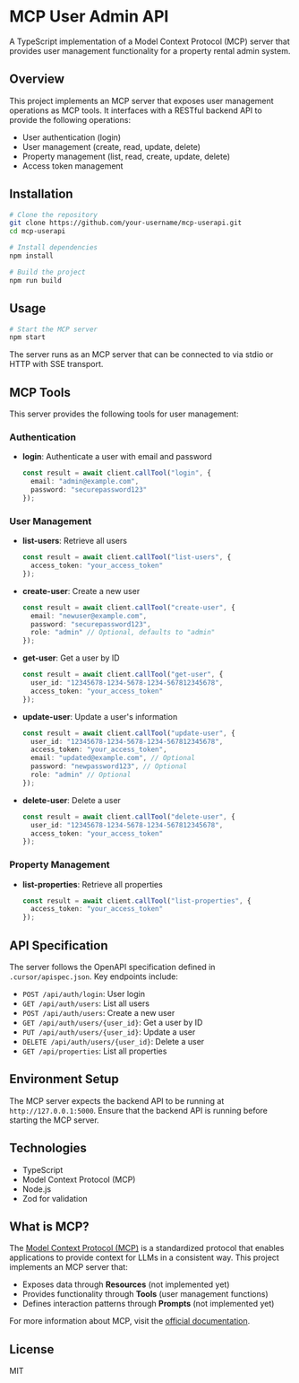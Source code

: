 # MCP User Admin API

A TypeScript implementation of a Model Context Protocol (MCP) server that provides user management functionality for a property rental admin system.

## Overview

This project implements an MCP server that exposes user management operations as MCP tools. It interfaces with a RESTful backend API to provide the following operations:

- User authentication (login)
- User management (create, read, update, delete)
- Property management (list, read, create, update, delete)
- Access token management

## Installation

```bash
# Clone the repository
git clone https://github.com/your-username/mcp-userapi.git
cd mcp-userapi

# Install dependencies
npm install

# Build the project
npm run build
```

## Usage

```bash
# Start the MCP server
npm start
```

The server runs as an MCP server that can be connected to via stdio or HTTP with SSE transport.

## MCP Tools

This server provides the following tools for user management:

### Authentication

- **login**: Authenticate a user with email and password
  ```typescript
  const result = await client.callTool("login", {
    email: "admin@example.com",
    password: "securepassword123"
  });
  ```

### User Management

- **list-users**: Retrieve all users
  ```typescript
  const result = await client.callTool("list-users", {
    access_token: "your_access_token"
  });
  ```

- **create-user**: Create a new user
  ```typescript
  const result = await client.callTool("create-user", {
    email: "newuser@example.com",
    password: "securepassword123",
    role: "admin" // Optional, defaults to "admin"
  });
  ```

- **get-user**: Get a user by ID
  ```typescript
  const result = await client.callTool("get-user", {
    user_id: "12345678-1234-5678-1234-567812345678",
    access_token: "your_access_token"
  });
  ```

- **update-user**: Update a user's information
  ```typescript
  const result = await client.callTool("update-user", {
    user_id: "12345678-1234-5678-1234-567812345678",
    access_token: "your_access_token",
    email: "updated@example.com", // Optional
    password: "newpassword123", // Optional
    role: "admin" // Optional
  });
  ```

- **delete-user**: Delete a user
  ```typescript
  const result = await client.callTool("delete-user", {
    user_id: "12345678-1234-5678-1234-567812345678",
    access_token: "your_access_token"
  });
  ```

### Property Management

- **list-properties**: Retrieve all properties
  ```typescript
  const result = await client.callTool("list-properties", {
    access_token: "your_access_token"
  });
  ```

## API Specification

The server follows the OpenAPI specification defined in `.cursor/apispec.json`. Key endpoints include:

- `POST /api/auth/login`: User login
- `GET /api/auth/users`: List all users
- `POST /api/auth/users`: Create a new user
- `GET /api/auth/users/{user_id}`: Get a user by ID
- `PUT /api/auth/users/{user_id}`: Update a user
- `DELETE /api/auth/users/{user_id}`: Delete a user
- `GET /api/properties`: List all properties

## Environment Setup

The MCP server expects the backend API to be running at `http://127.0.0.1:5000`. Ensure that the backend API is running before starting the MCP server.

## Technologies

- TypeScript
- Model Context Protocol (MCP)
- Node.js
- Zod for validation

## What is MCP?

The [Model Context Protocol (MCP)](https://modelcontextprotocol.io) is a standardized protocol that enables applications to provide context for LLMs in a consistent way. This project implements an MCP server that:

- Exposes data through **Resources** (not implemented yet)
- Provides functionality through **Tools** (user management functions)
- Defines interaction patterns through **Prompts** (not implemented yet)

For more information about MCP, visit the [official documentation](https://modelcontextprotocol.io).

## License

MIT 